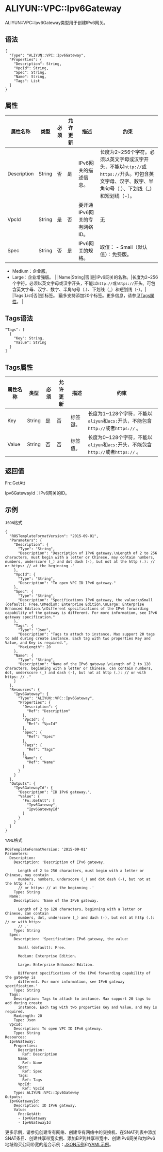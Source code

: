 # ALIYUN::VPC::Ipv6Gateway

ALIYUN::VPC::Ipv6Gateway类型用于创建IPv6网关。

## 语法

```
{
  "Type": "ALIYUN::VPC::Ipv6Gateway",
  "Properties": {
    "Description": String,
    "VpcId": String,
    "Spec": String,
    "Name": String,
    "Tags": List
  }
}
```

## 属性

|属性名称|类型|必须|允许更新|描述|约束|
|----|--|--|----|--|--|
|Description|String|否|是|IPv6网关的描述信息。|长度为2~256个字符。必须以英文字母或汉字开头，不能以`http://`或`https://`开头。可包含英文字母、汉字、数字、半角句号（.）、下划线（\_）和短划线（-）。|
|VpcId|String|是|否|要开通IPv6网关的专有网络ID。|无|
|Spec|String|否|是|IPv6网关的规格。|取值： -   Small（默认值）：免费版。
-   Medium：企业版。
-   Large：企业增强版。 |
|Name|String|否|是|IPv6网关的名称。|长度为2~256个字符。必须以英文字母或汉字开头，不能以`http://`或`https://`开头。可包含英文字母、汉字、数字、半角句号（.）、下划线（\_）和短划线（-）。|
|Tags|List|否|是|标签。|最多支持添加20个标签。更多信息，请参见[Tags属性](#section_og8_l1v_z8f)。 |

## Tags语法

```
"Tags": [
  {
    "Key": String,
    "Value": String
  }
]  
```

## Tags属性

|属性名称|类型|必须|允许更新|描述|约束|
|----|--|--|----|--|--|
|Key|String|是|否|标签键。|长度为1~128个字符，不能以`aliyun`和`acs:`开头，不能包含`http://`或者`https://` 。|
|Value|String|否|否|标签值。|长度为0~128个字符，不能以`aliyun`和`acs:`开头，不能包含`http://`或者`https://` 。|

## 返回值

Fn::GetAtt

Ipv6GatewayId：IPv6网关的ID。

## 示例

`JSON`格式

```
{
  "ROSTemplateFormatVersion": "2015-09-01",
  "Parameters": {
    "Description": {
      "Type": "String",
      "Description": "Description of IPv6 gateway.\nLength of 2 to 256 characters, must begin with a letter or Chinese, may contain numbers, numbers, underscore (_) and dot dash (-), but not at the http (.): // or https: // at the beginning ."
    },
    "VpcId": {
      "Type": "String",
      "Description": "To open VPC ID IPv6 gateway."
    },
    "Spec": {
      "Type": "String",
      "Description": "Specifications IPv6 gateway, the value:\nSmall (default): Free.\nMedium: Enterprise Edition.\nLarge: Enterprise Enhanced Edition.\nDifferent specifications of the IPv6 forwarding capability of the gateway is different. For more information, see IPv6 gateway specification."
    },
    "Tags": {
      "Type": "Json",
      "Description": "Tags to attach to instance. Max support 20 tags to add during create instance. Each tag with two properties Key and Value, and Key is required.",
      "MaxLength": 20
    },
    "Name": {
      "Type": "String",
      "Description": "Name of the IPv6 gateway.\nLength of 2 to 128 characters, beginning with a letter or Chinese, can contain numbers, dot, underscore (_) and dash (-), but not at http (.): // or with https: // ."
    }
  },
  "Resources": {
    "Ipv6Gateway": {
      "Type": "ALIYUN::VPC::Ipv6Gateway",
      "Properties": {
        "Description": {
          "Ref": "Description"
        },
        "VpcId": {
          "Ref": "VpcId"
        },
        "Spec": {
          "Ref": "Spec"
        },
        "Tags": {
          "Ref": "Tags"
        },
        "Name": {
          "Ref": "Name"
        }
      }
    }
  },
  "Outputs": {
    "Ipv6GatewayId": {
      "Description": "ID IPv6 gateway.",
      "Value": {
        "Fn::GetAtt": [
          "Ipv6Gateway",
          "Ipv6GatewayId"
        ]
      }
    }
  }
}
```

`YAML`格式

```
ROSTemplateFormatVersion: '2015-09-01'
Parameters:
  Description:
    Description: 'Description of IPv6 gateway.

      Length of 2 to 256 characters, must begin with a letter or Chinese, may contain
      numbers, numbers, underscore (_) and dot dash (-), but not at the http (.):
      // or https: // at the beginning .'
    Type: String
  Name:
    Description: 'Name of the IPv6 gateway.

      Length of 2 to 128 characters, beginning with a letter or Chinese, can contain
      numbers, dot, underscore (_) and dash (-), but not at http (.): // or with https:
      // .'
    Type: String
  Spec:
    Description: 'Specifications IPv6 gateway, the value:

      Small (default): Free.

      Medium: Enterprise Edition.

      Large: Enterprise Enhanced Edition.

      Different specifications of the IPv6 forwarding capability of the gateway is
      different. For more information, see IPv6 gateway specification.'
    Type: String
  Tags:
    Description: Tags to attach to instance. Max support 20 tags to add during create
      instance. Each tag with two properties Key and Value, and Key is required.
    MaxLength: 20
    Type: Json
  VpcId:
    Description: To open VPC ID IPv6 gateway.
    Type: String
Resources:
  Ipv6Gateway:
    Properties:
      Description:
        Ref: Description
      Name:
        Ref: Name
      Spec:
        Ref: Spec
      Tags:
        Ref: Tags
      VpcId:
        Ref: VpcId
    Type: ALIYUN::VPC::Ipv6Gateway
Outputs:
  Ipv6GatewayId:
    Description: ID IPv6 gateway.
    Value:
      Fn::GetAtt:
      - Ipv6Gateway
      - Ipv6GatewayId
```

更多示例，请参见创建专有网络、创建专有网络中的交换机、在SNAT列表中添加SNAT条目、创建共享带宽实例、添加EIP到共享带宽中、创建IPv6网关和为IPv6地址购买公网带宽的组合示例：[JSON示例](https://github.com/aliyun/ros-templates/tree/master/ResourceTemplates/VPC/JSON/SnatEntry.json)和[YAML示例](https://github.com/aliyun/ros-templates/tree/master/ResourceTemplates/VPC/YAML/SnatEntry.yml)。

